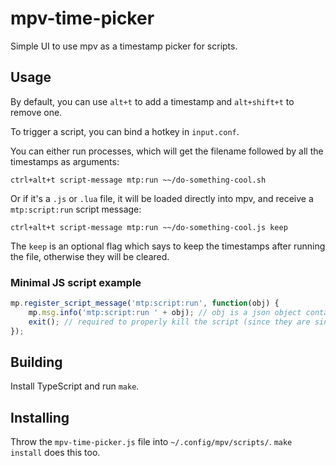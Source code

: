 # mpv-time-picker

Simple UI to use mpv as a timestamp picker for scripts.

## Usage

By default, you can use `alt+t` to add a timestamp and `alt+shift+t` to remove one.

To trigger a script, you can bind a hotkey in `input.conf`.

You can either run processes, which will get the filename followed by all the timestamps as arguments:

`ctrl+alt+t script-message mtp:run ~~/do-something-cool.sh`

Or if it's a `.js` or `.lua` file, it will be loaded directly into mpv, and receive a `mtp:script:run` script message:

`ctrl+alt+t script-message mtp:run ~~/do-something-cool.js keep`

The `keep` is an optional flag which says to keep the timestamps after running the file, otherwise they will be cleared.

### Minimal JS script example

```js
mp.register_script_message('mtp:script:run', function(obj) {
	mp.msg.info('mtp:script:run ' + obj); // obj is a json object containing `path` and `times`
	exit(); // required to properly kill the script (since they are single-use)
});
```

## Building

Install TypeScript and run `make`.

## Installing

Throw the `mpv-time-picker.js` file into `~/.config/mpv/scripts/`.
`make install` does this too.

